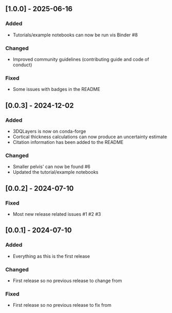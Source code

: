 ## [1.0.0] - 2025-06-16

### Added
* Tutorials/example notebooks can now be run vis Binder #8

### Changed
* Improved community guidelines (contributing guide and code of conduct)

### Fixed
* Some issues with badges in the README

## [0.0.3] - 2024-12-02

### Added
* 3DQLayers is now on conda-forge
* Cortical thickness calculations can now produce an uncertainty estimate
* Citation information has been added to the README

### Changed
* Smaller pelvis' can now be found #6
* Updated the tutorial/example notebooks

## [0.0.2] - 2024-07-10

### Fixed

* Most new release related issues #1 #2 #3

## [0.0.1] - 2024-07-10

### Added

* Everything as this is the first release

### Changed

* First release so no previous release to change from

### Fixed

* First release so no previous release to fix from